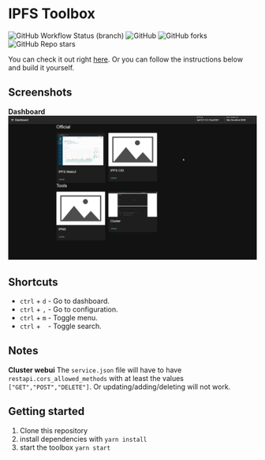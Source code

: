 # IPFS Toolbox

![GitHub Workflow Status (branch)](https://img.shields.io/github/actions/workflow/status/InterplanetaryDevs/ipfs-toolbox/build-and-test.yml?branch=master)
![GitHub](https://img.shields.io/github/license/InterplanetaryDevs/ipfs-toolbox)
![GitHub forks](https://img.shields.io/github/forks/InterplanetaryDevs/ipfs-toolbox?style=social)
![GitHub Repo stars](https://img.shields.io/github/stars/InterplanetaryDevs/ipfs-toolbox?style=social)

You can check it out right [here](http://ipfs-toolbox.on.fleek.co/).
Or you can follow the instructions below and build it yourself.

## Screenshots

**Dashboard**
![screenshot](./docs/img/ipfs-toolbox.png)

## Shortcuts

- `ctrl` + `d` - Go to dashboard.
- `ctrl` + `,` - Go to configuration.
- `ctrl` + `m` - Toggle menu.
- `ctrl` + ` ` - Toggle search.

## Notes

**Cluster webui**
The `service.json` file will have to have `restapi.cors_allowed_methods` with at least the values `["GET","POST","DELETE"]`.
Or updating/adding/deleting will not work.

## Getting started

1. Clone this repository
2. install dependencies with `yarn install`
2. start the toolbox `yarn start`
